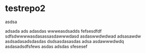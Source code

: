 # testrepo2

asdsa

adsada
ads
adasdas
wwweasdsadds
fefsesdfdf
sdfsdwwwwasdasassasdawwwdasd
asdaswwdwdwad
adsasawdw
asdsadasadsdasdas
dsdsasdasasdas
adsa
asdawwwdwdq
asdasadsdfsfews
asdas
adsdas
sfesesef
